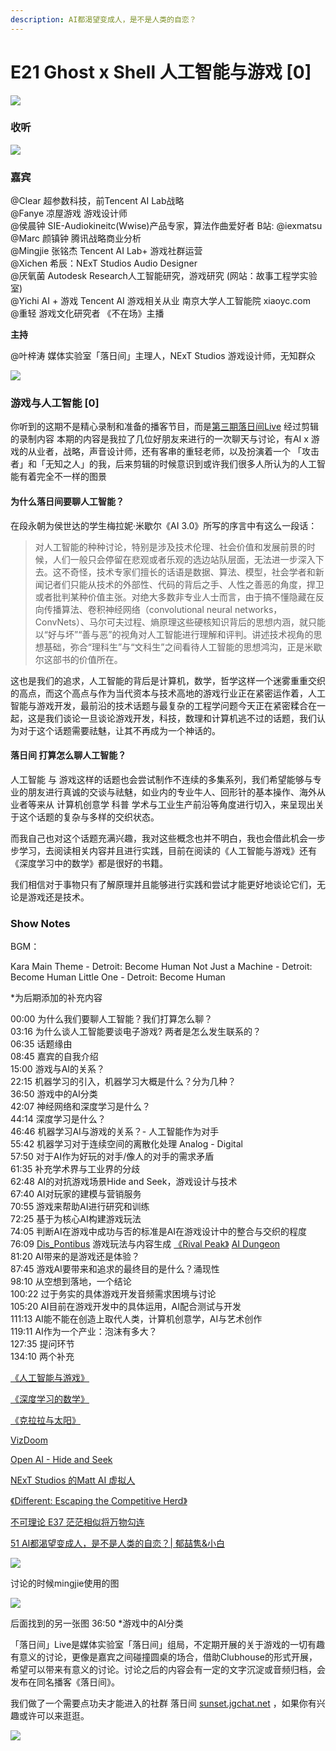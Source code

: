 ```yaml
---
description: AI都渴望变成人，是不是人类的自恋？
---
```


# E21 Ghost x Shell 人工智能与游戏 \[0\]



![](https://sunset-1303964997.cos.ap-shanghai.myqcloud.com/Images/E21/cover21_slim.png)

### 收听

![](https://sunset-1303964997.cos.ap-shanghai.myqcloud.com/Images/E21/live3.jpg)

### 嘉宾

@Clear 超参数科技，前Tencent AI Lab战略   
@Fanye 凉屋游戏 游戏设计师   
@侯晨钟 SIE-Audiokineitc\(Wwise\)产品专家，算法作曲爱好者 B站: @iexmatsu   
@Marc 颜镇钟 腾讯战略商业分析   
@Mingjie 张铭杰 Tencent AI Lab+ 游戏社群运营   
@Xichen 希辰：NExT Studios Audio Designer   
@厌氧菌 Autodesk Research人工智能研究，游戏研究 \(网站：故事工程学实验室\)   
@Yichi AI + 游戏 Tencent AI 游戏相关从业 南京大学人工智能院 xiaoyc.com   
@重轻 游戏文化研究者 《不在场》主播

**主持**

@叶梓涛 媒体实验室「落日间」主理人，NExT Studios 游戏设计师，无知群众

![](https://sunset-1303964997.cos.ap-shanghai.myqcloud.com/Images/E21/cover21.png)

### 游戏与人工智能 \[0\]

你听到的这期不是精心录制和准备的播客节目，而是[第三期落日间Live](https://mp.weixin.qq.com/s?__biz=MzIzMjM0NDk1NQ==&mid=2247485728&idx=1&sn=688fa677dc3c6cdd136524783c30d46f&chksm=e8971534dfe09c223ae5e9054df784739a11841baa66b7013dbf751e6dbaa4b1d405d5883889&scene=21#wechat_redirect) 经过剪辑的录制内容 本期的内容是我拉了几位好朋友来进行的一次聊天与讨论，有AI x 游戏的从业者，战略，声音设计师，还有客串的重轻老师，以及扮演着一个 「攻击者」和「无知之人」的我，后来剪辑的时候意识到或许我们很多人所认为的人工智能有着完全不一样的图景

#### 为什么落日间要聊人工智能？

在段永朝为侯世达的学生梅拉妮·米歇尔《AI 3.0》所写的序言中有这么一段话：

> 对人工智能的种种讨论，特别是涉及技术伦理、社会价值和发展前景的时候，人们一般只会停留在悲观或者乐观的选边站队层面，无法进一步深入下去。这不奇怪，技术专家们擅长的话语是数据、算法、模型，社会学者和新闻记者们只能从技术的外部性、代码的背后之手、人性之善恶的角度，捍卫或者批判某种价值主张。对绝大多数非专业人士而言，由于搞不懂隐藏在反向传播算法、卷积神经网络（convolutional neural networks，ConvNets）、马尔可夫过程、熵原理这些硬核知识背后的思想内涵，就只能以“好与坏”“善与恶”的视角对人工智能进行理解和评判。讲述技术视角的思想基础，弥合“理科生”与“文科生”之间看待人工智能的思想鸿沟，正是米歇尔这部书的价值所在。

这也是我们的追求，人工智能的背后是计算机，数学，哲学这样一个迷雾重重交织的高点，而这个高点与作为当代资本与技术高地的游戏行业正在紧密运作着，人工智能与游戏开发，最前沿的技术话题与最复杂的工程学问题今天正在紧密糅合在一起，这是我们谈论一旦谈论游戏开发，科技，数理和计算机逃不过的话题，我们认为对于这个话题需要祛魅，让其不再成为一个神话的。

#### 落日间 打算怎么聊人工智能？

人工智能 与 游戏这样的话题也会尝试制作不连续的多集系列，我们希望能够与专业的朋友进行真诚的交谈与祛魅，如业内的专业牛人、回形针的基本操作、海外从业者等来从 计算机创意学 科普 学术与工业生产前沿等角度进行切入，来呈现出关于这个话题的复杂与多样的交织状态。

而我自己也对这个话题充满兴趣，我对这些概念也并不明白，我也会借此机会一步步学习，去阅读相关内容并且进行实践，目前在阅读的《人工智能与游戏》还有《深度学习中的数学》都是很好的书籍。

我们相信对于事物只有了解原理并且能够进行实践和尝试才能更好地谈论它们，无论是游戏还是技术。

### Show Notes

BGM：

Kara Main Theme - Detroit: Become Human Not Just a Machine - Detroit: Become Human Little One - Detroit: Become Human

\*为后期添加的补充内容

00:00 为什么我们要聊人工智能？我们打算怎么聊？   
03:16 为什么谈人工智能要谈电子游戏? 两者是怎么发生联系的？   
06:35 话题缘由   
08:45 嘉宾的自我介绍   
15:00 游戏与AI的关系？   
22:15 机器学习的引入，机器学习大概是什么？分为几种？   
36:50 游戏中的AI分类   
42:07 神经网络和深度学习是什么？   
44:14 深度学习是什么？   
46:46 机器学习AI与游戏的关系？- 人工智能作为对手   
55:42 机器学习对于连续空间的离散化处理 Analog - Digital   
57:50 对于AI作为好玩的对手/像人的对手的需求矛盾   
61:35 补充学术界与工业界的分歧   
62:48 AI的对抗游戏场景Hide and Seek，游戏设计与技术   
67:40 AI对玩家的建模与营销服务   
70:55 游戏来帮助AI进行研究和训练   
72:25 基于为核心AI构建游戏玩法   
74:05 判断AI在游戏中成功与否的标准是AI在游戏设计中的整合与交织的程度  
76:09 [Dis\_Pontibus](https://store.steampowered.com/app/996980/Dis_Pontibus/) 游戏玩法与内容生成 [《Rival Peak》](http://www.gamelook.com.cn/2021/03/416834) [AI Dungeon](https://play.aidungeon.io/main/home)  
81:20 AI带来的是游戏还是体验？   
87:45 游戏AI要带来和追求的最终目的是什么？涌现性   
98:10 从空想到落地，一个结论   
100:22 过于务实的具体游戏开发音频需求困境与讨论   
105:20 AI目前在游戏开发中的具体运用，AI配合测试与开发   
111:13 AI能不能在创造上取代人类，计算机创意学，AI与艺术创作   
119:11 AI作为一个产业：泡沫有多大？   
127:35 提问环节   
134:10 两个补充

[《人工智能与游戏》](https://book.douban.com/subject/34949577/)

[《深度学习的数学》](https://book.douban.com/subject/33414479/)

[《克拉拉与太阳》](https://book.douban.com/subject/35315153/)

[VizDoom](https://zhuanlan.zhihu.com/p/22604627)

[Open AI - Hide and Seek](https://www.bilibili.com/video/BV1tE411Q74p)

[NExT Studios 的Matt AI 虚拟人](https://mp.weixin.qq.com/s/at2AWrVpiV9XBNJgsM_f9w)

[《Different: Escaping the Competitive Herd》](https://book.douban.com/subject/30224687/)

[不可理论 E37 茫茫相似将万物勾连](https://mp.weixin.qq.com/s/ZnUnDb3MfvhfJQ6A5gEc3g)

[51 AI都渴望变成人，是不是人类的自恋？\| 郁喆隽&小白](https://www.xiaoyuzhoufm.com/episode/605bb72b64b27cf2f137f3ff?s=eyJ1IjogIjVlYmNkNzkwMjFhYzg1ODA0MTJiNzcxMCJ9)

![](https://sunset-1303964997.cos.ap-shanghai.myqcloud.com/Images/E21/ml02.png)

讨论的时候mingjie使用的图

![](https://sunset-1303964997.cos.ap-shanghai.myqcloud.com/Images/E21/ml01.png)

后面找到的另一张图 36:50 \*游戏中的AI分类

「落日间」Live是媒体实验室「落日间」组局，不定期开展的关于游戏的一切有趣有意义的讨论，更像是嘉宾之间碰撞圆桌的场合，借助Clubhouse的形式开展，希望可以带来有意义的讨论。讨论之后的内容会有一定的文字沉淀或音频归档，会发布在同名播客《落日间》。



我们做了一个需要点功夫才能进入的社群 落日间 [sunset.jgchat.net](sunset.jgchat.net) ，如果你有兴趣或许可以来逛逛。

![](https://sunset-1303964997.cos.ap-shanghai.myqcloud.com/Images/E21/jgchat01.png)





